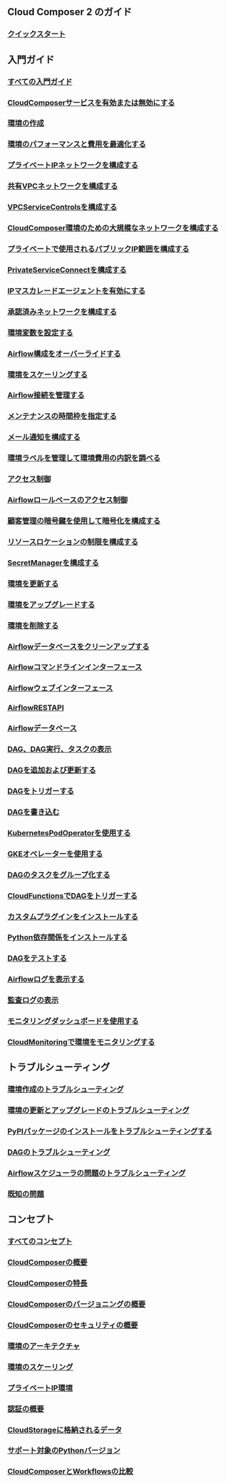 ## Cloud Composer 2 のガイド
### [クイックスタート](https://cloud.google.com/composer/docs/composer-2/run-apache-airflow-dag)
## 入門ガイド
### [すべての入門ガイド](https://cloud.google.com/composer/docs/composer-2/how-to)
### [CloudComposerサービスを有効または無効にする](https://cloud.google.com/composer/docs/composer-2/enable-composer-service)
### [環境の作成](https://cloud.google.com/composer/docs/composer-2/create-environments)
### [環境のパフォーマンスと費用を最適化する](https://cloud.google.com/composer/docs/composer-2/optimize-environments)
### [プライベートIPネットワークを構成する](https://cloud.google.com/composer/docs/composer-2/configure-private-ip)
### [共有VPCネットワークを構成する](https://cloud.google.com/composer/docs/composer-2/configure-shared-vpc)
### [VPCServiceControlsを構成する](https://cloud.google.com/composer/docs/composer-2/configure-vpc-sc)
### [CloudComposer環境のための大規模なネットワークを構成する](https://cloud.google.com/composer/docs/composer-2/configure-large-scale-networks)
### [プライベートで使用されるパブリックIP範囲を構成する](https://cloud.google.com/composer/docs/composer-2/configure-privately-used-public-ip)
### [PrivateServiceConnectを構成する](https://cloud.google.com/composer/docs/composer-2/configure-private-service-connect)
### [IPマスカレードエージェントを有効にする](https://cloud.google.com/composer/docs/composer-2/enable-ip-masquerade-agent)
### [承認済みネットワークを構成する](https://cloud.google.com/composer/docs/composer-2/configure-authorized-networks)
### [環境変数を設定する](https://cloud.google.com/composer/docs/composer-2/set-environment-variables)
### [Airflow構成をオーバーライドする](https://cloud.google.com/composer/docs/composer-2/override-airflow-configurations)
### [環境をスケーリングする](https://cloud.google.com/composer/docs/composer-2/scale-environments)
### [Airflow接続を管理する](https://cloud.google.com/composer/docs/composer-2/manage-airflow-connections)
### [メンテナンスの時間枠を指定する](https://cloud.google.com/composer/docs/composer-2/specify-maintenance-windows)
### [メール通知を構成する](https://cloud.google.com/composer/docs/composer-2/configure-email)
### [環境ラベルを管理して環境費用の内訳を調べる](https://cloud.google.com/composer/docs/composer-2/manage-environment-labels)
### [アクセス制御](https://cloud.google.com/composer/docs/composer-2/access-control)
### [Airflowロールベースのアクセス制御](https://cloud.google.com/composer/docs/composer-2/airflow-rbac)
### [顧客管理の暗号鍵を使用して暗号化を構成する](https://cloud.google.com/composer/docs/composer-2/configure-cmek-encryption)
### [リソースロケーションの制限を構成する](https://cloud.google.com/composer/docs/composer-2/configure-resource-location-restrictions)
### [SecretManagerを構成する](https://cloud.google.com/composer/docs/composer-2/configure-secret-manager)
### [環境を更新する](https://cloud.google.com/composer/docs/composer-2/update-environments)
### [環境をアップグレードする](https://cloud.google.com/composer/docs/composer-2/upgrade-environments)
### [環境を削除する](https://cloud.google.com/composer/docs/composer-2/delete-environments)
### [Airflowデータベースをクリーンアップする](https://cloud.google.com/composer/docs/composer-2/cleanup-airflow-database)
### [Airflowコマンドラインインターフェース](https://cloud.google.com/composer/docs/composer-2/access-airflow-cli)
### [Airflowウェブインターフェース](https://cloud.google.com/composer/docs/composer-2/access-airflow-web-interface)
### [AirflowRESTAPI](https://cloud.google.com/composer/docs/composer-2/access-airflow-api)
### [Airflowデータベース](https://cloud.google.com/composer/docs/composer-2/access-airflow-database)
### [DAG、DAG実行、タスクの表示](https://cloud.google.com/composer/docs/composer-2/view-dags)
### [DAGを追加および更新する](https://cloud.google.com/composer/docs/composer-2/manage-dags)
### [DAGをトリガーする](https://cloud.google.com/composer/docs/composer-2/trigger-dags)
### [DAGを書き込む](https://cloud.google.com/composer/docs/composer-2/write-dags)
### [KubernetesPodOperatorを使用する](https://cloud.google.com/composer/docs/composer-2/use-kubernetes-pod-operator)
### [GKEオペレーターを使用する](https://cloud.google.com/composer/docs/composer-2/use-gke-operator)
### [DAGのタスクをグループ化する](https://cloud.google.com/composer/docs/composer-2/group-tasks-inside-dags)
### [CloudFunctionsでDAGをトリガーする](https://cloud.google.com/composer/docs/composer-2/triggering-with-gcf)
### [カスタムプラグインをインストールする](https://cloud.google.com/composer/docs/composer-2/install-plugins)
### [Python依存関係をインストールする](https://cloud.google.com/composer/docs/composer-2/install-python-dependencies)
### [DAGをテストする](https://cloud.google.com/composer/docs/composer-2/test-dags)
### [Airflowログを表示する](https://cloud.google.com/composer/docs/composer-2/view-logs)
### [監査ログの表示](https://cloud.google.com/composer/docs/composer-2/audit-logging)
### [モニタリングダッシュボードを使用する](https://cloud.google.com/composer/docs/composer-2/use-monitoring-dashboard)
### [CloudMonitoringで環境をモニタリングする](https://cloud.google.com/composer/docs/composer-2/monitor-environments)
## トラブルシューティング
### [環境作成のトラブルシューティング](https://cloud.google.com/composer/docs/composer-2/troubleshooting-environment-creation)
### [環境の更新とアップグレードのトラブルシューティング](https://cloud.google.com/composer/docs/composer-2/troubleshooting-updates-upgrades)
### [PyPIパッケージのインストールをトラブルシューティングする](https://cloud.google.com/composer/docs/composer-2/troubleshooting-package-installation)
### [DAGのトラブルシューティング](https://cloud.google.com/composer/docs/composer-2/troubleshooting-dags)
### [Airflowスケジューラの問題のトラブルシューティング](https://cloud.google.com/composer/docs/composer-2/troubleshooting-scheduling)
### [既知の問題](https://cloud.google.com/composer/docs/composer-2/known-issues)
## コンセプト
### [すべてのコンセプト](https://cloud.google.com/composer/docs/composer-2/concepts)
### [CloudComposerの概要](https://cloud.google.com/composer/docs/composer-2/composer-overview)
### [CloudComposerの特長](https://cloud.google.com/composer/docs/composer-2/composer-features)
### [CloudComposerのバージョニングの概要](https://cloud.google.com/composer/docs/composer-2/composer-versioning-overview)
### [CloudComposerのセキュリティの概要](https://cloud.google.com/composer/docs/composer-2/composer-security-overview)
### [環境のアーキテクチャ](https://cloud.google.com/composer/docs/composer-2/environment-architecture)
### [環境のスケーリング](https://cloud.google.com/composer/docs/composer-2/environment-scaling)
### [プライベートIP環境](https://cloud.google.com/composer/docs/composer-2/private-ip-environments)
### [認証の概要](https://cloud.google.com/composer/docs/composer-2/authentication)
### [CloudStorageに格納されるデータ](https://cloud.google.com/composer/docs/composer-2/cloud-storage)
### [サポート対象のPythonバージョン](https://cloud.google.com/composer/docs/composer-2/python-version)
### [CloudComposerとWorkflowsの比較](https://cloud.google.com/workflows/docs/choose-orchestration)